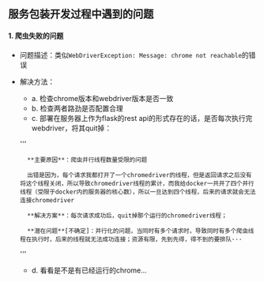 ## 服务包装开发过程中遇到的问题
#### 1. 爬虫失败的问题
- 问题描述：类似`WebDriverException: Message: chrome not reachable`的错误
- 解决方法：
    - a. 检查chrome版本和webdriver版本是否一致
    - b. 检查两者路劲是否配置合理
    - c. 部署在服务器上作为flask的rest api的形式存在的话，是否每次执行完webdriver，将其quit掉：

    '''

        **主要原因**：爬虫并行线程数量受限的问题

        出错是因为，每个请求我都打开了一个chromedriver的线程，但是返回请求之后没有将这个线程关闭，所以导致chromedriver线程的累计，而我给docker一共开了四个并行线程（受限于docker内的服务器的核心数），所以一旦达到四个线程，后来的请求就会无法连接chromedriver

        **解决方案**：每次请求成功后，quit掉那个运行的chromedriver线程；

        **潜在问题**[不确定]：并行化的问题，当同时有多个请求时，导致同时有多个爬虫线程在执行时，后来的线程就无法成功连接；资源有限，先到先得，得不到的要排队···

    '''

    - d. 看看是不是有已经运行的chrome...